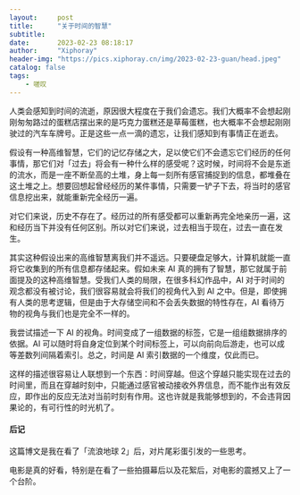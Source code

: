 ```yaml
---
layout:     post
title:      "关于时间的智慧"
subtitle:   
date:       2023-02-23 08:18:17
author:     "Xiphoray"
header-img: "https://pics.xiphoray.cn/img/2023-02-23-guan/head.jpeg"
catalog: false
tags:     
    - 嗟叹
---
```


人类会感知到时间的流逝，原因很大程度在于我们会遗忘。我们大概率不会想起刚刚匆匆路过的蛋糕店摆出来的是巧克力蛋糕还是草莓蛋糕，也大概率不会想起刚刚驶过的汽车车牌号。正是这些一点一滴的遗忘，让我们感知到有事情正在逝去。

假设有一种高维智慧，它们的记忆存储之大，足以使它们不会遗忘它们经历的任何事情，那它们对「过去」将会有一种什么样的感受呢？这时候，时间将不会是东逝的流水，而是一座不断垒高的土堆，身上每一刻所有感官捕捉到的信息，都堆叠在这土堆之上。想要回想起曾经经历的某件事情，只需要一铲子下去，将当时的感官信息挖出来，就能重新完全经历一遍。

对它们来说，历史不存在了。经历过的所有感受都可以重新再完全地亲历一遍，这和经历当下并没有任何区别。所以对它们来说，过去相当于现在，过去一直在发生。

其实这种假设出来的高维智慧离我们并不遥远。只要硬盘足够大，计算机就能一直将它收集到的所有信息都存储起来。假如未来 AI 真的拥有了智慧，那它就属于前面提及的这种高维智慧。受我们人类的局限，在很多科幻作品中，AI 对于时间的观念都没有被讨论，我们很容易就会将我们的视角代入到 AI 之中。但是，即使拥有人类的思考逻辑，但是由于大存储空间和不会丢失数据的特性存在，AI 看待万物的视角与我们也是完全不一样的。

我尝试描述一下 AI 的视角。时间变成了一组数据的标签，它是一组组数据排序的依据。AI 可以随时将自身定位到某个时间标签上，可以向前向后游走，也可以成等差数列间隔着索引。总之，时间是 AI 索引数据的一个维度，仅此而已。

这样的描述很容易让人联想到一个东西：时间穿越。但这个穿越只能实现在过去的时间里，而且在穿越时刻中，只能通过感官被动接收外界信息，而不能作出有效反应，即作出的反应无法对当前时刻有作用。这也许就是我能够想到的，不会违背因果论的，有可行性的时光机了。

#### 后记

这篇博文是我在看了「流浪地球 2」后，对片尾彩蛋引发的一些思考。

电影是真的好看，特别是在看了一些拍摄幕后以及花絮后，对电影的震撼又上了一个台阶。
